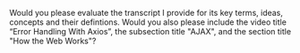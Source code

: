 Would you please evaluate the transcript I provide for its key terms, ideas, concepts and their defintions. Would you also please include the video title “Error Handling With Axios”, the subsection title "AJAX", and the section title "How the Web Works"?
